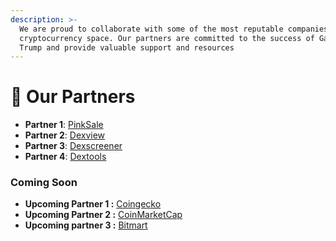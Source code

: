 ```yaml
---
description: >-
  We are proud to collaborate with some of the most reputable companies in the
  cryptocurrency space. Our partners are committed to the success of Game Of
  Trump and provide valuable support and resources
---
```


# 🤝 Our Partners

* **Partner 1**: [PinkSale](https://www.pinksale.finance)
* **Partner 2**: [Dexview](https://www.dexview.com)
* **Partner 3**: [Dexscreener](https://dexscreener.com/)
* **Partner 4**: [Dextools](https://www.dextools.io/app/en/ether/pairs)

### Coming Soon

* **Upcoming Partner 1 :**  [Coingecko](https://www.coingecko.com/)
* **Upcoming Partner 2 :** [CoinMarketCap](https://coinmarketcap.com/)
* **Upcoming partner 3 :** [Bitmart](https://www.bitmart.com/en-US)

